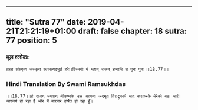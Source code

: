 
---
title: "Sutra 77"
date: 2019-04-21T21:21:19+01:00
draft: false
chapter: 18
sutra: 77
position: 5
---
### मूल श्लोकः:
```
तच्च संस्मृत्य संस्मृत्य रूपमत्यद्भुतं हरेः।विस्मयो मे महान् राजन् हृष्यामि च पुनः पुनः।।18.77।।

```

### Hindi Translation By Swami Ramsukhdas
```
।।18.77।।हे राजन् भगवान् श्रीकृष्णके उस अत्यन्त अद्भुत विराट्रूपको याद करकरके मेरेको बड़ा भारी आश्चर्य हो रहा है और मैं बारबार हर्षित हो रहा हूँ।

```


